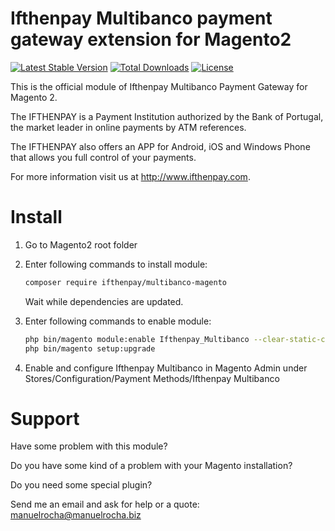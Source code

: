 Ifthenpay Multibanco payment gateway extension for Magento2
===========================================================

[![Latest Stable Version](https://poser.pugx.org/ifthenpay/multibanco-magento/v/stable)](https://packagist.org/packages/ifthenpay/multibanco-magento) [![Total Downloads](https://poser.pugx.org/ifthenpay/multibanco-magento/downloads)](https://packagist.org/packages/ifthenpay/multibanco-magento) [![License](https://poser.pugx.org/ifthenpay/multibanco-magento/license)](https://packagist.org/packages/ifthenpay/multibanco-magento)

This is the official module of Ifthenpay Multibanco Payment Gateway for Magento 2.

The IFTHENPAY is a Payment Institution authorized by the Bank of Portugal, the market leader in online payments by ATM references.

The IFTHENPAY also offers an APP for Android, iOS and Windows Phone that allows you full control of your payments.

For more information visit us at http://www.ifthenpay.com.

Install
=======

1. Go to Magento2 root folder

2. Enter following commands to install module:

    ```bash
    composer require ifthenpay/multibanco-magento
    ```
   Wait while dependencies are updated.

3. Enter following commands to enable module:

    ```bash
    php bin/magento module:enable Ifthenpay_Multibanco --clear-static-content
    php bin/magento setup:upgrade
    ```
4. Enable and configure Ifthenpay Multibanco in Magento Admin under Stores/Configuration/Payment Methods/Ifthenpay Multibanco

Support
=======

Have some problem with this module?

Do you have some kind of a problem with your Magento installation?

Do you need some special plugin?

Send me an email and ask for help or a quote: manuelrocha@manuelrocha.biz
